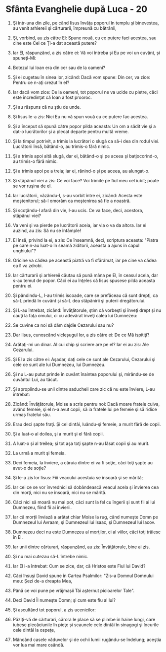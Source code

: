 # Sf&#226;nta Evanghelie dup&#259; Luca - 20

1. Şi într-una din zile, pe când Iisus învăţa poporul în templu şi binevestea, au venit arhiereii şi cărturarii, împreună cu bătrânii, 

2. Şi, vorbind, au zis către El: Spune nouă, cu ce putere faci acestea, sau cine este Cel ce Ţi-a dat această putere? 

3. Iar El, răspunzând, a zis către ei: Vă voi întreba şi Eu pe voi un cuvânt, şi spuneţi-Mi: 

4. Botezul lui Ioan era din cer sau de la oameni? 

5. Şi ei cugetau în sinea lor, zicând: Dacă vom spune: Din cer, va zice: Pentru ce n-aţi crezut în el? 

6. Iar dacă vom zice: De la oameni, tot poporul ne va ucide cu pietre, căci este încredinţat că Ioan a fost prooroc. 

7. Şi au răspuns că nu ştiu de unde. 

8. Şi Iisus le-a zis: Nici Eu nu vă spun vouă cu ce putere fac acestea. 

9. Şi a început să spună către popor pilda aceasta: Un om a sădit vie şi a dat-o lucrătorilor şi a plecat departe pentru multă vreme. 

10. Şi la timpul potrivit, a trimis la lucrători o slugă ca să-i dea din rodul viei. Lucrătorii însă, bătând-o, au trimis-o fără nimic. 

11. Şi a trimis apoi altă slugă, dar ei, bătând-o şi pe aceea şi batjocorind-o, au trimis-o fără nimic. 

12. Şi a trimis apoi pe a treia; iar ei, rănind-o şi pe aceea, au alungat-o. 

13. Şi stăpânul viei a zis: Ce voi face? Voi trimite pe fiul meu cel iubit; poate se vor ruşina de el. 

14. Iar lucrătorii, văzându-l, s-au vorbit între ei, zicând: Acesta este moştenitorul; să-l omorâm ca moştenirea să fie a noastră. 

15. Şi scoţându-l afară din vie, l-au ucis. Ce va face, deci, acestora, stăpânul viei? 

16. Va veni şi va pierde pe lucrătorii aceia, iar via o va da altora. Iar ei auzind, au zis: Să nu se întâmple! 

17. El însă, privind la ei, a zis: Ce înseamnă, deci, scriptura aceasta: "Piatra pe care n-au luat-o în seamă ziditorii, aceasta a ajuns în capul unghiului"? 

18. Oricine va cădea pe această piatră va fi sfărâmat, iar pe cine va cădea ea îl va zdrobi. 

19. Iar cărturarii şi arhiereii căutau să pună mâna pe El, în ceasul acela, dar s-au temut de popor. Căci ei au înţeles că Iisus spusese pilda aceasta pentru ei. 

20. Şi pândindu-L, I-au trimis iscoade, care se prefăceau că sunt drepţi, ca să-L prindă în cuvânt şi să-L dea stăpânirii şi puterii dregătorului. 

21. Şi L-au întrebat, zicând: Învăţătorule, ştim că vorbeşti şi înveţi drept şi nu cauţi la faţa omului, ci cu adevărat înveţi calea lui Dumnezeu: 

22. Se cuvine ca noi să dăm dajdie Cezarului sau nu? 

23. Dar Iisus, cunoscând vicleşugul lor, a zis către ei: De ce Mă ispitiţi? 

24. Arătaţi-mi un dinar. Al cui chip şi scriere are pe el? Iar ei au zis: Ale Cezarului. 

25. Şi El a zis către ei: Aşadar, daţi cele ce sunt ale Cezarului, Cezarului şi cele ce sunt ale lui Dumnezeu, lui Dumnezeu. 

26. Şi nu L-au putut prinde în cuvânt înaintea poporului şi, mirându-se de cuvântul Lui, au tăcut. 

27. Şi apropiindu-se unii dintre saducheii care zic că nu este înviere, L-au întrebat: 

28. Zicând: Învăţătorule, Moise a scris pentru noi: Dacă moare fratele cuiva, având femeie, şi el n-a avut copii, să ia fratele lui pe femeie şi să ridice urmaş fratelui său. 

29. Erau deci şapte fraţi. Şi cel dintâi, luându-şi femeie, a murit fără de copii. 

30. Şi a luat-o al doilea, şi a murit şi el fără copii. 

31. A luat-o şi al treilea; şi tot aşa toţi şapte n-au lăsat copii şi au murit. 

32. La urmă a murit şi femeia. 

33. Deci femeia, la înviere, a căruia dintre ei va fi soţie, căci toţi şapte au avut-o de soţie? 

34. Şi le-a zis lor Iisus: Fiii veacului acestuia se însoară şi se mărită; 

35. Iar cei ce se vor învrednici să dobândească veacul acela şi învierea cea din morţi, nici nu se însoară, nici nu se mărită. 

36. Căci nici să moară nu mai pot, căci sunt la fel cu îngerii şi sunt fii ai lui Dumnezeu, fiind fii ai învierii. 

37. Iar că morţii înviază a arătat chiar Moise la rug, când numeşte Domn pe Dumnezeul lui Avraam, şi Dumnezeul lui Isaac, şi Dumnezeul lui Iacov. 

38. Dumnezeu deci nu este Dumnezeu al morţilor, ci al viilor, căci toţi trăiesc în El. 

39. Iar unii dintre cărturari, răspunzând, au zis: Învăţătorule, bine ai zis. 

40. Şi nu mai cutezau să-L întrebe nimic. 

41. Iar El i-a întrebat: Cum se zice, dar, că Hristos este Fiul lui David? 

42. Căci însuşi David spune în Cartea Psalmilor: "Zis-a Domnul Domnului meu: Şezi de-a dreapta Mea, 

43. Până ce voi pune pe vrăjmaşii Tăi aşternut picioarelor Tale". 

44. Deci David Îl numeşte Domn; şi cum este fiu al lui? 

45. Şi ascultând tot poporul, a zis ucenicilor: 

46. Păziţi-vă de cărturari, cărora le place să se plimbe în haine lungi, care iubesc plecăciunile în pieţe şi scaunele cele dintâi în sinagogi şi locurile cele dintâi la ospeţe, 

47. Mâncând casele văduvelor şi de ochii lumii rugându-se îndelung; aceştia vor lua mai mare osândă. 

